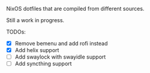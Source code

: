 NixOS dotfiles that are compiled from different sources.

Still a work in progress.

TODOs:
- [x] Remove bemenu and add rofi instead
- [x] Add helix support
- [ ] Add swaylock with swayidle support
- [ ] Add syncthing support
